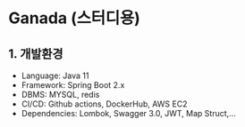# Ganada (스터디용)

## 1. 개발환경

* Language: Java 11
* Framework: Spring Boot 2.x
* DBMS: MYSQL, redis
* CI/CD: Github actions, DockerHub, AWS EC2
* Dependencies: Lombok, Swagger 3.0, JWT, Map Struct,...
